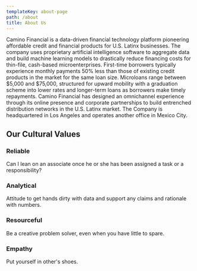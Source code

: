 ```yaml
---
templateKey: about-page
path: /about
title: About Us
---
```



Camino Financial is a data-driven financial technology platform pioneering affordable credit and financial products for U.S. Latinx businesses. The company uses proprietary artificial intelligence software to aggregate data and build machine learning models to drastically reduce financing costs for thin-file, cash-based microenterprises. First-time borrowers typically experience monthly payments 50% less than those of existing credit products in the market for the same loan size. Microloans range between $5,000 and $75,000, structured for upward mobility with a graduation scheme into lower rates and longer-term loans as borrowers make timely repayments. Camino Financial has designed an omnichannel experience through its online presence and corporate partnerships to build entrenched distribution networks in the U.S. Latinx market. The Company is headquartered in Los Angeles and operates another office in Mexico City.



## Our Cultural Values

### Reliable

Can I lean on an associate once he or she has been assigned a task or a responsibility?

### Analytical

Attitude to get hands dirty with data and support any claims and rationale with numbers.

### Resourceful

Be a creative problem solver, even when you have little to spare.

### Empathy

Put yourself in other's shoes.